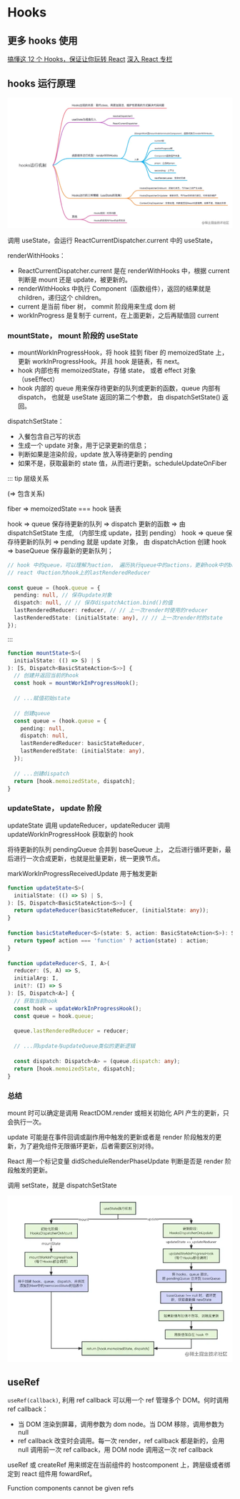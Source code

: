 # Hooks

## 更多 hooks 使用

[搞懂这 12 个 Hooks，保证让你玩转 React](https://juejin.cn/post/7101486767336849421#heading-28)
[深入 React 专栏](https://juejin.cn/column/7088194204316205092)

## hooks 运行原理

![hooks原理](/images/hooks原理.png)

调用 useState，会运行 ReactCurrentDispatcher.current 中的 useState，

renderWithHooks：

- ReactCurrentDispatcher.current 是在 renderWithHooks 中，根据 current 判断是 mount 还是 update，被更新的。
- renderWithHooks 中执行 Component（函数组件），返回的结果就是 children，递归这个 children。
- current 是当前 fiber 树， commit 阶段用来生成 dom 树
- workInProgress 是复制于 current，在上面更新，之后再赋值回 current

### mountState， mount 阶段的 useState

- mountWorkInProgressHook，将 hook 挂到 fiber 的 memoizedState 上，更新 workInProgressHook。并且 hook 是链表，有 next。
- hook 内部也有 memoizedState，存储 state， 或者 effect 对象（useEffect）
- hook 内部的 queue 用来保存待更新的队列或更新的函数，queue 内部有 dispatch， 也就是 useState 返回的第二个参数， 由 dispatchSetState() 返回。

dispatchSetState：

- 入餐包含自己写的状态
- 生成一个 update 对象，用于记录更新的信息；
- 判断如果是渲染阶段，update 放入等待更新的 pending
- 如果不是，获取最新的 state 值，从而进行更新。scheduleUpdateOnFiber

::: tip 层级关系

(=> 包含关系)

fiber => memoizedState === hook 链表

hook => queue 保存待更新的队列 => dispatch 更新的函数 => 由 dispatchSetState 生成, （内部生成 update，挂到 pending）
hook => queue 保存待更新的队列 => pending 就是 update 对象， 由 dispatchAction 创建
hook => baseQueue 保存最新的更新队列；

```ts
// hook 中的queue，可以理解为action， 遍历执行queue中的actions，更新hook中的baseState
// react 中action为hook上的lastRenderedReducer

const queue = (hook.queue = {
  pending: null, // 保存update对象
  dispatch: null, // // 保存dispatchAction.bind()的值
  lastRenderedReducer: reducer, // // 上一次render时使用的reducer
  lastRenderedState: (initialState: any), // // 上一次render时的state
});
```

:::

```ts
function mountState<S>(
  initialState: (() => S) | S
): [S, Dispatch<BasicStateAction<S>>] {
  // 创建并返回当前的hook
  const hook = mountWorkInProgressHook();

  // ...赋值初始state

  // 创建queue
  const queue = (hook.queue = {
    pending: null,
    dispatch: null,
    lastRenderedReducer: basicStateReducer,
    lastRenderedState: (initialState: any),
  });

  // ...创建dispatch
  return [hook.memoizedState, dispatch];
}
```

### updateState， update 阶段

updateState 调用 updateReducer，updateReducer 调用 updateWorkInProgressHook 获取新的 hook

将待更新的队列 pendingQueue 合并到 baseQueue 上， 之后进行循环更新，最后进行一次合成更新，也就是批量更新，统一更换节点。

markWorkInProgressReceivedUpdate 用于触发更新

```ts
function updateState<S>(
  initialState: (() => S) | S,
): [S, Dispatch<BasicStateAction<S>>] {
  return updateReducer(basicStateReducer, (initialState: any));
}

function basicStateReducer<S>(state: S, action: BasicStateAction<S>): S {
  return typeof action === 'function' ? action(state) : action;
}

function updateReducer<S, I, A>(
  reducer: (S, A) => S,
  initialArg: I,
  init?: (I) => S
): [S, Dispatch<A>] {
  // 获取当前hook
  const hook = updateWorkInProgressHook();
  const queue = hook.queue;

  queue.lastRenderedReducer = reducer;

  // ...同update与updateQueue类似的更新逻辑

  const dispatch: Dispatch<A> = (queue.dispatch: any);
  return [hook.memoizedState, dispatch];
}
```

### 总结

mount 时可以确定是调用 ReactDOM.render 或相关初始化 API 产生的更新，只会执行一次。

update 可能是在事件回调或副作用中触发的更新或者是 render 阶段触发的更新，为了避免组件无限循环更新，后者需要区别对待。

React 用一个标记变量 didScheduleRenderPhaseUpdate 判断是否是 render 阶段触发的更新。

调用 setState，就是 dispatchSetState

![useState过程](/images/useState过程.png)

## useRef

`useRef(callback)`, 利用 ref callback 可以用一个 ref 管理多个 DOM。何时调用 ref callback：

- 当 DOM 渲染到屏幕，调用参数为 dom node。当 DOM 移除，调用参数为 null
- ref callback 改变时会调用。每一次 render，ref callback 都是新的，会用 null 调用前一次 ref callback，用 DOM node 调用这一次 ref callback

useRef 或 createRef 用来绑定在当前组件的 hostcomponent 上，跨层级或者绑定到 react 组件用 fowardRef。

Function components cannot be given refs
